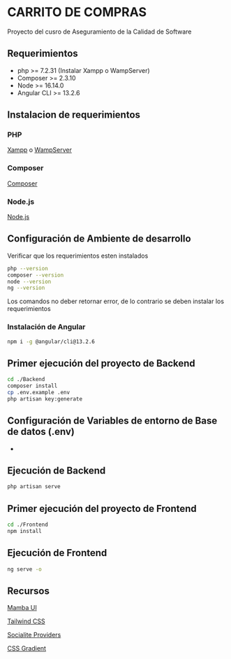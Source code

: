 # CARRITO DE COMPRAS
Proyecto del cusro de Aseguramiento de la Calidad de Software

## Requerimientos
- php >= 7.2.31 (Instalar Xampp o WampServer)
- Composer >= 2.3.10
- Node >= 16.14.0
- Angular CLI >= 13.2.6

## Instalacion de requerimientos
### PHP 
[Xampp](https://sourceforge.net/projects/xampp/files/XAMPP%20Windows/7.2.31/)
o
[WampServer](https://www.wampserver.com/en/)

### Composer
[Composer](https://getcomposer.org/)

### Node.js
[Node.js](https://nodejs.org/es/)

## Configuración de Ambiente de desarrollo
Verificar que los requerimientos esten instalados

```sh
php --version
composer --version
node --version
ng --version
```

Los comandos no deber retornar error, de lo contrario se deben instalar los requerimientos

### Instalación de Angular
```sh
npm i -g @angular/cli@13.2.6
```

## Primer ejecución del proyecto de Backend
```sh
cd ./Backend 
composer install
cp .env.example .env
php artisan key:generate
```

## Configuración de Variables de entorno de Base de datos (.env)
-

## Ejecución de Backend
```sh
php artisan serve
```

## Primer ejecución del proyecto de Frontend
```sh
cd ./Frontend
npm install
```

## Ejecución de Frontend
```sh
ng serve -o
```

## Recursos
[Mamba UI](https://mambaui.com/components)

[Tailwind CSS](https://tailwindcss.com/docs/guides/angular)

[Socialite Providers](https://socialiteproviders.com/)

[CSS Gradient](https://cssgradient.io//)
